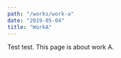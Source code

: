 ```yaml
---
path: "/works/work-a"
date: "2019-05-04"
title: "WorkA"
---
```

Test test. This page is about work A.
